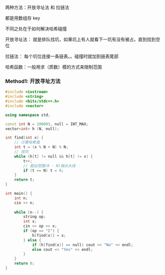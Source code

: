 两种方法：开放寻址法 和 拉链法

都是用数组存 key

不同之处在于如何解决哈希碰撞

开放寻址法：
就是排队找坑，如果坑上有人就看下一坑有没有被占，直到找到空位

拉链法：
每个坑位连接一条链表。。碰撞时就加到链表尾部

哈希函数：一般用求（质数）模的方式来限制范围

### Method1: 开放寻址方法
```cpp
#include <iostream>
#include <string>
#include <bits/stdc++.h>
#include <vector>

using namespace std;

const int N = 200003, null = INT_MAX;
vector<int> h (N, null);

int find(int x) {
    // 计算哈希值
    int t = (x % N + N) % N;
    // 找坑
    while (h[t] != null && h[t] != x) {
        t++;
        // 超出范围(0 - N)就从头找
        if (t == N) t = 0;
    }
    return t;
}

int main() {
    int n;
    cin >> n;
    
    while (n--) {
        string op;
        int x;
        cin >> op >> x;
        if (op == "I") {
            h[find(x)] = x;
        } else {
            if (h[find(x)] == null) cout << "No" << endl;
            else cout << "Yes" << endl;
        }
    }
    return 0;
}
```